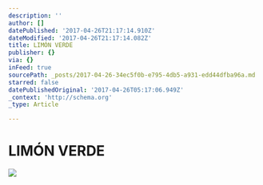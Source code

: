 ```yaml
---
description: ''
author: []
datePublished: '2017-04-26T21:17:14.910Z'
dateModified: '2017-04-26T21:17:14.082Z'
title: LIMÓN VERDE
publisher: {}
via: {}
inFeed: true
sourcePath: _posts/2017-04-26-34ec5f0b-e795-4db5-a931-edd44dfba96a.md
starred: false
datePublishedOriginal: '2017-04-26T05:17:06.949Z'
_context: 'http://schema.org'
_type: Article

---
```

# **LIMÓN VERDE**
![](https://the-grid-user-content.s3-us-west-2.amazonaws.com/9813b70f-8db7-4f63-9a61-8c2d0148ba7d.jpg)